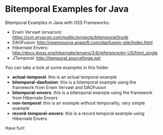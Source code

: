Bitemporal Examples for Java
============================

Bitemporal Examples in Java with OSS Frameworks:

* Erwin Vervaet (ervacon): https://svn.ervacon.com/public/projects/bitemporal/trunk
* DAOFusion: http://opensource.anasoft.com/daofusion-site/index.html
* Hibernate Envers: http://docs.jboss.org/hibernate/envers/3.6/reference/en-US/html_single
* JTemporal: http://jtemporal.sourceforge.net
 
You can take a look at some examples in this folder

* **actual-temporal**: this is an actual temporal example
* **bitemporal-daofusion**: this is a bitemporal example using the framework from Erwin Vervaet and DAOFusion
* **bitemporal-envers**: this is a bitemporal example using the framework from Hibernate Envers
* **non-temporal**: this is an example without temporality, very simple example
* **record-temporal-envers**: this is a record temporal example using Hibernate Envers


Have fun! 
